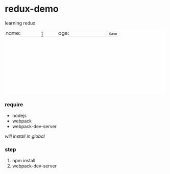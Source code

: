 # redux-demo
learning redux

![](https://github.com/EvynXu/redux-demo/raw/master/static/redux.gif)
### require
* nodejs
* webpack
* webpack-dev-server

*will install in global*

### step

1. npm install
2. webpack-dev-server